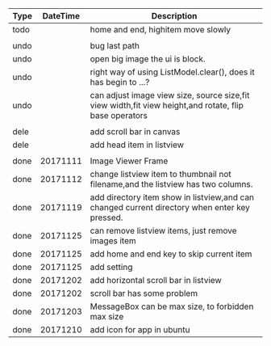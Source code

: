 Type|DateTime|Description
---|---|---
todo| |home and end, highitem move slowly
 | | 
undo| |bug last path
undo| |open big image the ui is block.
undo| |right way of using ListModel.clear(), does it has begin to ...?
undo| |can adjust image view size, source size,fit view width,fit view height,and rotate, flip base operators
 | | 
dele| |add scroll bar in canvas
dele| |add head item in listview
 | | 
done|20171111|Image Viewer Frame
done|20171112|change listview item to thumbnail not filename,and the listview has two columns.
done|20171119|add directory item show in listview,and can changed current directory when enter key pressed.
done|20171125|can remove listview items, just remove images item
done|20171125|add home and end key to skip current item
done|20171125|add setting
done|20171202|add horizontal scroll bar in listview
done|20171202|scroll bar has some problem
done|20171203|MessageBox can be max size, to forbidden max size
done|20171210|add icon for app in ubuntu
